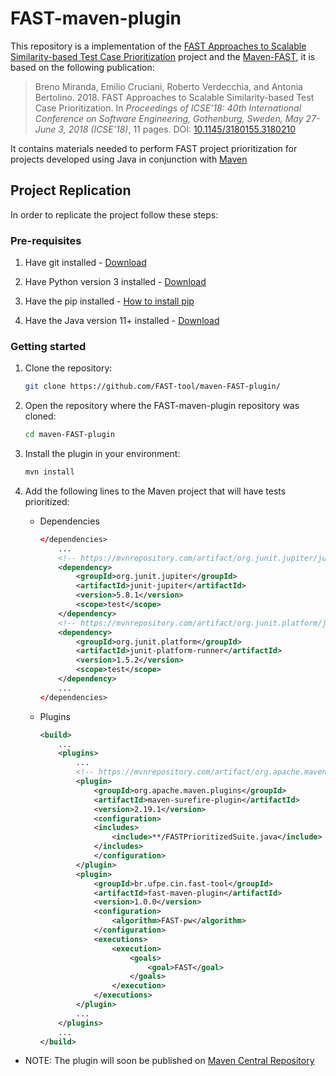# FAST-maven-plugin

This repository is a implementation of the [FAST Approaches to Scalable Similarity-based Test Case Prioritization](https://github.com/icse18-FAST/FAST) project and the [Maven-FAST](https://github.com/FAST-tool/maven-FAST), it is based on the following publication:

> Breno Miranda, Emilio Cruciani, Roberto Verdecchia, and Antonia Bertolino. 2018. FAST Approaches to Scalable Similarity-based Test Case Prioritization. In *Proceedings of ICSE’18: 40th International Conference on Software Engineering, Gothenburg, Sweden, May 27-June 3, 2018 (ICSE’18)*, 11 pages. DOI: [10.1145/3180155.3180210](http://dx.doi.org/10.1145/3180155.3180210)


It contains materials needed to perform FAST project prioritization for projects developed using Java in conjunction with [Maven](https://maven.apache.org/)

Project Replication
---------------
In order to replicate the project follow these steps:

### Pre-requisites

1. Have git installed - [Download](https://git-scm.com/downloads)

2. Have Python version 3 installed - [Download](https://www.python.org/downloads/)

3. Have the pip installed - [How to install pip](https://pip.pypa.io/en/stable/cli/pip_install/)

4. Have the Java version 11+ installed - [Download](https://www.oracle.com/java/technologies/downloads/)

### Getting started

1. Clone the repository:
   ```bash
   git clone https://github.com/FAST-tool/maven-FAST-plugin/
   ```

2. Open the repository where the FAST-maven-plugin repository was cloned:
    ```bash
    cd maven-FAST-plugin
    ```

3. Install the plugin in your environment:
   ```bash
   mvn install
   ```

4. Add the following lines to the Maven project that will have tests prioritized:

    - Dependencies

        ```xml
        </dependencies>
            ...
            <!-- https://mvnrepository.com/artifact/org.junit.jupiter/junit-jupiter -->
            <dependency>
                <groupId>org.junit.jupiter</groupId>
                <artifactId>junit-jupiter</artifactId>
                <version>5.8.1</version>
                <scope>test</scope>
            </dependency>
            <!-- https://mvnrepository.com/artifact/org.junit.platform/junit-platform-runner -->
            <dependency>
                <groupId>org.junit.platform</groupId>
                <artifactId>junit-platform-runner</artifactId>
                <version>1.5.2</version>
                <scope>test</scope>
            </dependency>
            ...
        </dependencies>
        ```

    - Plugins

        ```xml
        <build>
            ...
            <plugins>
                ...
                <!-- https://mvnrepository.com/artifact/org.apache.maven.plugins/maven-surefire-plugin -->
                <plugin>
                    <groupId>org.apache.maven.plugins</groupId>
                    <artifactId>maven-surefire-plugin</artifactId>
                    <version>2.19.1</version>
                    <configuration>
                    <includes>
                        <include>**/FASTPrioritizedSuite.java</include>
                    </includes>
                    </configuration>
                </plugin>
                <plugin>
                    <groupId>br.ufpe.cin.fast-tool</groupId>
                    <artifactId>fast-maven-plugin</artifactId>
                    <version>1.0.0</version>
                    <configuration>
                        <algorithm>FAST-pw</algorithm>
                    </configuration>
                    <executions>
                        <execution>
                            <goals>
                                <goal>FAST</goal>
                            </goals>
                        </execution>
                    </executions>
                </plugin>
                ...
            </plugins>
            ...
        </build>
        ```

- NOTE: The plugin will soon be published on [Maven Central Repository](https://search.maven.org/)